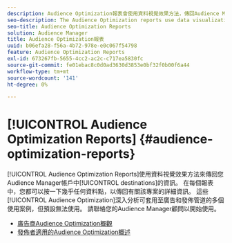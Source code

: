 ```yaml
---
description: Audience Optimization報表會使用資料視覺效果方法，傳回Audience Manager帳戶中目的地的資訊。 在每個報表中，您都可以按一下幾乎任何資料點，以傳回有關該專案的詳細資訊。 這些Audience Optimization深入分析可套用至廣告和發佈管道的多個使用案例，但預設無法使用。 請聯絡您的Audience Manager顧問以開始使用。
seo-description: The Audience Optimization reports use data visualization methods to return information on the destinations in your Audience Manager account. In each report, you can click on almost any data point to return detailed information about that item. These Audience Optimization insights can be applied to several use cases across advertising and publishing channels, but are not available by default. Contact your Audience Manager consultant to get started.
seo-title: Audience Optimization Reports
solution: Audience Manager
title: Audience Optimization報表
uuid: b06efa28-f56a-4b72-978e-e0c067f54798
feature: Audience Optimization Reports
exl-id: 673267fb-5655-4cc2-ac2c-c717ea5830fc
source-git-commit: fe01ebac8c0d0ad3630d3853e0bf32f0b00f6a44
workflow-type: tm+mt
source-wordcount: '141'
ht-degree: 0%

---
```


# [!UICONTROL Audience Optimization Reports] {#audience-optimization-reports}

[!UICONTROL Audience Optimization Reports]使用資料視覺效果方法來傳回您Audience Manager帳戶中[!UICONTROL destinations]的資訊。 在每個報表中，您都可以按一下幾乎任何資料點，以傳回有關該專案的詳細資訊。 這些[!UICONTROL Audience Optimization]深入分析可套用至廣告和發佈管道的多個使用案例，但預設無法使用。 請聯絡您的Audience Manager顧問以開始使用。

+ [廣告商Audience Optimization概觀](aor-advertisers/aor-advertisers.md)
+ [發佈者適用的Audience Optimization概述](aor-publishers/aor-publishers.md)
